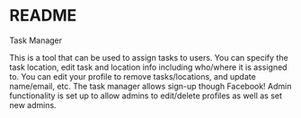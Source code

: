 # README

Task Manager

This is a tool that can be used to assign tasks to users. You can specify the task location, edit task and location info including who/where it is assigned to. You can edit your profile to remove tasks/locations, and update name/email, etc. The task manager allows sign-up though Facebook! Admin functionality is set up to allow admins to edit/delete profiles as well as set new admins.
